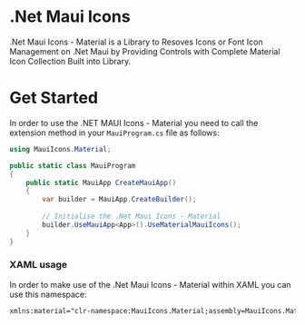 # .Net Maui Icons

.Net Maui Icons - Material is a Library to Resoves Icons or Font Icon Management on .Net Maui by Providing Controls with Complete Material Icon Collection Built into Library.

# Get Started
In order to use the .NET MAUI Icons - Material you need to call the extension method in your `MauiProgram.cs` file as follows:

```csharp
using MauiIcons.Material;

public static class MauiProgram
{
	public static MauiApp CreateMauiApp()
	{
		var builder = MauiApp.CreateBuilder();
		
		// Initialise the .Net Maui Icons - Material
		builder.UseMauiApp<App>().UseMaterialMauiIcons();
	}
}
```

### XAML usage

In order to make use of the .Net Maui Icons - Material within XAML you can use this namespace:

```xml
xmlns:material="clr-namespace:MauiIcons.Material;assembly=MauiIcons.Material"
```
